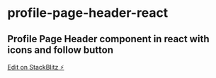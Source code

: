 # profile-page-header-react

## Profile Page Header component in react with icons and follow button

[Edit on StackBlitz ⚡️](https://stackblitz.com/edit/react-gosdgw)
